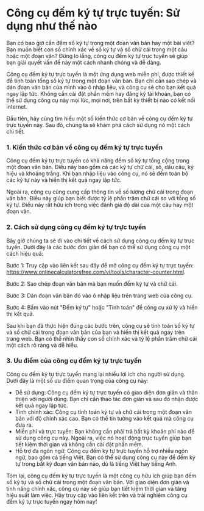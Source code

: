Công cụ đếm ký tự trực tuyến: Sử dụng như thế nào
=================================================

Bạn có bao giờ cần đếm số ký tự trong một đoạn văn bản hay một bài viết? Bạn muốn biết con số chính xác về số ký tự và số chữ cái trong một câu hoặc một đoạn văn? Đừng lo lắng, công cụ đếm ký tự trực tuyến sẽ giúp bạn giải quyết vấn đề này một cách nhanh chóng và dễ dàng.

Công cụ đếm ký tự trực tuyến là một ứng dụng web miễn phí, được thiết kế để tính toán tổng số ký tự trong một đoạn văn bản. Bạn chỉ cần sao chép và dán đoạn văn bản của mình vào ô nhập liệu, và công cụ sẽ cho bạn kết quả ngay lập tức. Không cần cài đặt phần mềm hay đăng ký tài khoản, bạn có thể sử dụng công cụ này mọi lúc, mọi nơi, trên bất kỳ thiết bị nào có kết nối internet.

Đầu tiên, hãy cùng tìm hiểu một số kiến thức cơ bản về công cụ đếm ký tự trực tuyến này. Sau đó, chúng ta sẽ khám phá cách sử dụng nó một cách chi tiết.

### 1. Kiến thức cơ bản về công cụ đếm ký tự trực tuyến

Công cụ đếm ký tự trực tuyến có khả năng đếm số ký tự tổng cộng trong một đoạn văn bản. Điều này bao gồm cả các ký tự chữ cái, số, dấu câu, ký hiệu và khoảng trắng. Khi bạn nhập liệu vào công cụ, nó sẽ đếm toàn bộ các ký tự này và hiển thị kết quả ngay lập tức.

Ngoài ra, công cụ cũng cung cấp thông tin về số lượng chữ cái trong đoạn văn bản. Điều này giúp bạn biết được tỷ lệ phần trăm chữ cái so với tổng số ký tự. Điều này rất hữu ích trong việc đánh giá độ dài của một câu hay một đoạn văn.

### 2. Cách sử dụng công cụ đếm ký tự trực tuyến

Bây giờ chúng ta sẽ đi vào chi tiết về cách sử dụng công cụ đếm ký tự trực tuyến. Dưới đây là các bước đơn giản để bạn có thể sử dụng công cụ một cách hiệu quả:

Bước 1: Truy cập vào liên kết sau đây để mở công cụ đếm ký tự trực tuyến: <https://www.onlinecalculatorsfree.com/vi/tools/character-counter.html>.

Bước 2: Sao chép đoạn văn bản mà bạn muốn đếm ký tự và chữ cái.

Bước 3: Dán đoạn văn bản đó vào ô nhập liệu trên trang web của công cụ.

Bước 4: Bấm vào nút "Đếm ký tự" hoặc "Tính toán" để công cụ xử lý và hiển thị kết quả.

Sau khi bạn đã thực hiện đúng các bước trên, công cụ sẽ tính toán số ký tự và số chữ cái trong đoạn văn bản của bạn và hiển thị kết quả ngay trên trang web. Bạn có thể nhìn thấy con số chính xác và tỷ lệ phần trăm chữ cái một cách rõ ràng và dễ hiểu.

### 3. Ưu điểm của công cụ đếm ký tự trực tuyến

Công cụ đếm ký tự trực tuyến mang lại nhiều lợi ích cho người sử dụng. Dưới đây là một số ưu điểm quan trọng của công cụ này:

- Dễ sử dụng: Công cụ đếm ký tự trực tuyến có giao diện đơn giản và thân thiện với người dùng. Bạn chỉ cần thao tác đơn giản và sau đó nhận được kết quả ngay lập tức.
- Tính chính xác: Công cụ tính toán ký tự và chữ cái trong một đoạn văn bản với độ chính xác cao. Bạn có thể tin tưởng vào kết quả mà công cụ đưa ra.
- Miễn phí và trực tuyến: Bạn không cần phải trả bất kỳ khoản phí nào để sử dụng công cụ này. Ngoài ra, việc nó hoạt động trực tuyến giúp bạn tiết kiệm thời gian và không cần cài đặt phần mềm.
- Hỗ trợ đa ngôn ngữ: Công cụ đếm ký tự trực tuyến hỗ trợ nhiều ngôn ngữ, bao gồm cả tiếng Việt. Bạn có thể sử dụng công cụ này để đếm ký tự trong bất kỳ đoạn văn bản nào, dù là tiếng Việt hay tiếng Anh.

Tóm lại, công cụ đếm ký tự trực tuyến là một công cụ hữu ích giúp bạn đếm số ký tự và số chữ cái trong một đoạn văn bản. Với giao diện đơn giản và tính năng chính xác, công cụ này sẽ giúp bạn tiết kiệm thời gian và tăng hiệu suất làm việc. Hãy truy cập vào liên kết trên và trải nghiệm công cụ đếm ký tự trực tuyến ngay hôm nay!
